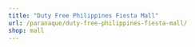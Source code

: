 ```yaml
---
title: "Duty Free Philippines Fiesta Mall"
url: /paranaque/duty-free-philippines-fiesta-mall/
shop: mall
---
```

